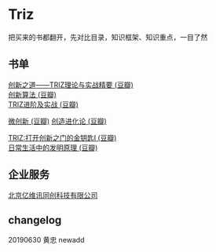 # Triz

把买来的书都翻开，先对比目录，知识框架、知识重点，一目了然

## 书单
[创新之道——TRIZ理论与实战精要 (豆瓣)](https://book.douban.com/subject/33445446/)  
[创新算法 (豆瓣)](https://book.douban.com/subject/3354596/)  
[TRIZ进阶及实战 (豆瓣)](https://book.douban.com/subject/26700465/)  

[微创新 (豆瓣)](https://book.douban.com/subject/25854698/) 
[创造进化论 (豆瓣)](https://book.douban.com/subject/26796565/)  

[TRIZ:打开创新之门的金钥匙Ⅰ (豆瓣)](https://book.douban.com/subject/26696417/)  
[日常生活中的发明原理 (豆瓣)](https://book.douban.com/subject/30237394/)  

## 企业服务  
[北京亿维讯同创科技有限公司](http://www.iwint.com.cn/Technical_Articles.aspx?nid=5&pid=38&tid=132)

## changelog
20190630 黄忠 newadd
